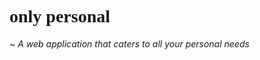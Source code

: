 <h1 style="font-family: 'Just Another Hand',cursive;"> only personal </h1>
   <i>~ A web application that caters to all your personal needs<i>
